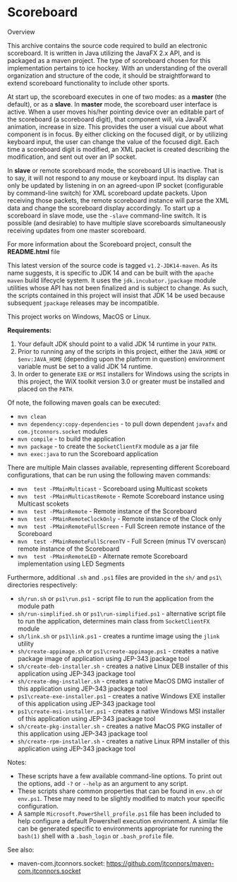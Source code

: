 
# Scoreboard

Overview

This archive contains the source code required to build an electronic 
scoreboard.  It is written in Java utilizing the JavaFX 2.x API, and is
packaged as a maven project.  The type of scoreboard chosen for this
implementation pertains to ice hockey.  With an understanding of the overall
organization and structure of the code, it should be straightforward to extend
scoreboard functionality to include other sports.

At start up, the scoreboard executes in one of two modes: as a __master__
(the default), or as a __slave__.  In __master__ mode, the scoreboard user interface is
active.  When a user moves his/her pointing device over an editable part of the
scoreboard (a scoreboard digit), that component will, via JavaFX animation,
increase in size.  This provides the user a visual cue about what component is
in focus.  By either clicking on the focused digit, or by utilizing keyboard
input, the user can change the value of the focused digit.  Each time a
scoreboard digit is modified, an XML packet is created describing the
modification, and sent out over an IP socket.

In __slave__ or remote scoreboard mode, the scoreboard UI is inactive.  That is
to say, it will not respond to any mouse or keyboard input.  Its display
can only be updated by listening in on an agreed-upon IP socket
(configurable by command-line switch) for XML scoreboard update packets.
Upon receiving those packets, the remote scoreboard instance will parse the
XML data and change the scoreboard display accordingly.  To start up a
scoreboard in slave mode, use the ```-slave``` command-line switch.
It is possible (and desirable) to have multiple slave scoreboards
simultaneously receiving updates from one master scoreboard.

For more information about the Scoreboard project, consult the **README.html** file

This latest version of the source code is tagged ```v1.2-JDK14-maven```.     As its name suggests, it is specific to JDK 14 and can be built with the ```apache maven``` build lifecycle system. It uses the ```jdk.incubator.jpackage``` module utilities whose API has not been finalized and is subject to change.  As such, the scripts contained in this project will insist that JDK 14 be used because subsequent ```jpackage``` releases may be incompatible.

This project works on Windows, MacOS or Linux.

**Requirements:**
1. Your default JDK should point to a valid JDK 14 runtime in your ```PATH```.
2. Prior to running any of the scripts in this project, either the ```JAVA_HOME``` or ```$env:JAVA_HOME``` (depending upon the platform in question) environment variable must be set to a valid JDK 14 runtime.
3.  In order to generate ```EXE``` or ```MSI``` installers for Windows using the scripts in this project, the WiX toolkit version 3.0 or greater must be installed and placed on the ```PATH```.

Of note, the following maven goals can be executed:

   - ```mvn clean```
   - ```mvn dependency:copy-dependencies``` - to pull down dependent ```javafx``` and ```com.jtconnors.socket``` modules
   - ```mvn compile``` - to build the application
   - ```mvn package``` - to create the ```SocketClientFX``` module as a jar file
   - ```mvn exec:java``` to run the Scoreboard application

There are multiple Main classes available, representing different Scoreboard
configurations, that can be run using the following maven commands:

   - ```mvn  test -PMainMulticast``` - Scoreboard using Multicast scokets
   - ```mvn  test -PMainMulticastRemote``` - Remote Scoreboard instance using Multicast scokets
   - ```mvn  test -PMainRemote``` - Remote instance of the Scoreboard
   - ```mvn  test -PMainRemoteClockOnly``` - Remote instance of the Clock only
   - ```mvn  test -PMainRemoteFullScreen``` - Full Screen remote instance of the Scoreboard
   - ```mvn  test -PMainRemoteFullScreenTV``` - Full Screen (minus TV overscan) remote instance of the Scoreboard
   - ```mvn  test -PMainRemoteLED``` - Alternate remote Scoreboard implementation using LED Segments
    
Furthermore, additional ```.sh``` and ```.ps1``` files are provided in the ```sh/``` and ```ps1\``` directories respectively:
   - ```sh/run.sh``` or ```ps1\run.ps1``` - script file to run the application from the module path
   - ```sh/run-simplified.sh``` or ```ps1\run-simplified.ps1``` - alternative script file to run the application, determines main class from ```SocketClientFX``` module
   - ```sh/link.sh``` or ```ps1\link.ps1``` - creates a runtime image using the ```jlink``` utility
   - ```sh/create-appimage.sh``` or ```ps1\create-appimage.ps1``` - creates a native package image of application using JEP-343 jpackage tool
   - ```sh/create-deb-installer.sh``` - creates a native Linux DEB installer of this application using JEP-343 jpackage tool
   - ```sh/create-dmg-installer.sh``` - creates a native MacOS DMG installer of this application using JEP-343 jpackage tool
   - ```ps1\create-exe-installer.ps1``` - creates a native Windows EXE installer of this application using JEP-343 jpackage tool
   - ```ps1\create-msi-installer.ps1``` - creates a native Windows MSI installer of this application using JEP-343 jpackage tool
   - ```sh/create-pkg-installer.sh``` - creates a native MacOS PKG installer of this application using JEP-343 jpackage tool
   - ```sh/create-rpm-installer.sh``` - creates a native Linux RPM installer of this application using JEP-343 jpackage tool

Notes:
   - These scripts have a few available command-line options.  To print out
the options, add ```-?``` or ```--help``` as an argument to any script.
   - These scripts share common properties that can be found in ```env.sh``` or ```env.ps1```.  These may need to be slightly modified to match  your specific configuration.
   - A sample ```Microsoft.PowerShell_profile.ps1``` file has been included to help configure a default Powershell execution environment.  A similar file can be generated specific to environments appropriate for running the ```bash(1)``` shell with a ```.bash_login``` or ```.bash_profile``` file.
   
See also:

- maven-com.jtconnors.socket: https://github.com/jtconnors/maven-com.jtconnors.socket


